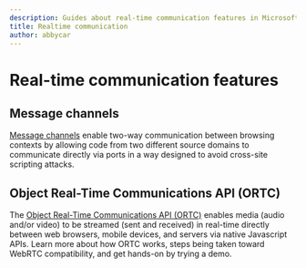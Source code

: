 ```yaml
---
description: Guides about real-time communication features in Microsoft Edge.
title: Realtime communication
author: abbycar
---
```


# Real-time communication features

## Message channels

[Message channels](./message-channels) enable two-way communication between browsing contexts by allowing code from two different source domains to communicate directly via ports in a way designed to avoid cross-site scripting attacks.

## Object Real-Time Communications API (ORTC)

The [Object Real-Time Communications API (ORTC)](./object-RTC-API) enables media (audio and/or video) to be streamed (sent and received) in real-time directly between web browsers, mobile devices, and servers via native Javascript APIs. Learn more about how ORTC works, steps being taken toward WebRTC compatibility, and get hands-on by trying a demo.


